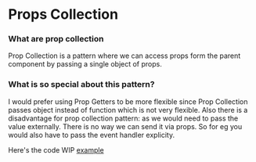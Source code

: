 # Props Collection


### What are prop collection

Prop Collection is a pattern where we can access props form the parent component by passing a single object of props.

### What is so special about this pattern?

I would prefer using Prop Getters to be more flexible since Prop Collection passes object instead of function which is not very flexible. Also there is a disadvantage for prop collection pattern: as we would need to pass the value externally. There is no way we can send it via props. So for eg you would also have to pass the event handler explicity.


Here's the code WIP [example](https://codesandbox.io/s/yrjmqol7j)
